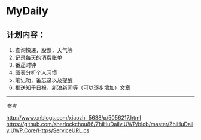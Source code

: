 # MyDaily

## 计划内容：

1. 查询快递，股票，天气等
2. 记录每天的消费账单
3. 番茄时钟
4. 图表分析个人习惯
5. 笔记功，备忘录以及提醒
6. 推送知乎日报，新浪新闻等（可以逐步增加）文章

----

*参考*

http://www.cnblogs.com/xiaozhi_5638/p/5056217.html
https://github.com/sherlockchou86/ZhiHuDaily.UWP/blob/master/ZhiHuDaily.UWP.Core/Https/ServiceURL.cs